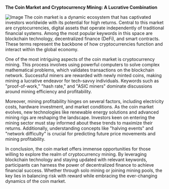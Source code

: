 **The Coin Market and Cryptocurrency Mining: A Lucrative Combination**


![Image](https://github.com/user-attachments/assets/31692037-0104-4703-abd1-696b6a7dd41b)
The coin market is a dynamic ecosystem that has captivated investors worldwide with its potential for high returns. Central to this market are cryptocurrencies, digital assets that operate independently of traditional financial systems. Among the most popular keywords in this space are blockchain technology, decentralized finance (DeFi), and smart contracts. These terms represent the backbone of how cryptocurrencies function and interact within the global economy.

One of the most intriguing aspects of the coin market is cryptocurrency mining. This process involves using powerful computers to solve complex mathematical problems, which validates transactions on the blockchain network. Successful miners are rewarded with newly minted coins, making mining a lucrative endeavor for tech-savvy individuals. Keywords such as "proof-of-work," "hash rate," and "ASIC miners" dominate discussions around mining efficiency and profitability.

Moreover, mining profitability hinges on several factors, including electricity costs, hardware investment, and market conditions. As the coin market evolves, new technologies like renewable energy solutions and advanced mining rigs are reshaping the landscape. Investors keen on entering the mining sector must stay informed about these trends to maximize their returns. Additionally, understanding concepts like "halving events" and "network difficulty" is crucial for predicting future price movements and mining profitability.

In conclusion, the coin market offers immense opportunities for those willing to explore the realm of cryptocurrency mining. By leveraging blockchain technology and staying updated with relevant keywords, participants can harness the power of decentralized finance to achieve financial success. Whether through solo mining or joining mining pools, the key lies in balancing risk with reward while embracing the ever-changing dynamics of the coin market.